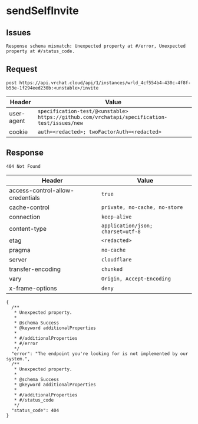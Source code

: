 # sendSelfInvite

## Issues
```
Response schema mismatch: Unexpected property at #/error, Unexpected property at #/status_code.
```

## Request
`post https://api.vrchat.cloud/api/1/instances/wrld_4cf554b4-430c-4f8f-b53e-1f294eed230b:<unstable>/invite`

| Header | Value |
| ------ | ----- |
| user-agent | `specification-test/@<unstable> https://github.com/vrchatapi/specification-test/issues/new` |
| cookie | `auth=<redacted>; twoFactorAuth=<redacted>` |


## Response
`404 Not Found`

| Header | Value |
| ------ | ----- |
| access-control-allow-credentials | `true` |
| cache-control | `private, no-cache, no-store` |
| connection | `keep-alive` |
| content-type | `application/json; charset=utf-8` |
| etag | `<redacted>` |
| pragma | `no-cache` |
| server | `cloudflare` |
| transfer-encoding | `chunked` |
| vary | `Origin, Accept-Encoding` |
| x-frame-options | `deny` |

```jsonc
{
  /**
   * Unexpected property.
   *
   * @schema Success
   * @keyword additionalProperties
   *
   * #/additionalProperties
   * #/error
   */
  "error": "The endpoint you're looking for is not implemented by our system.",
  /**
   * Unexpected property.
   *
   * @schema Success
   * @keyword additionalProperties
   *
   * #/additionalProperties
   * #/status_code
   */
  "status_code": 404
}
```
